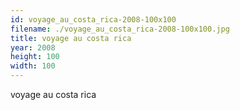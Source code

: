 ```yaml
---
id: voyage_au_costa_rica-2008-100x100
filename: ./voyage_au_costa_rica-2008-100x100.jpg
title: voyage au costa rica
year: 2008
height: 100
width: 100
---
```


voyage au costa rica